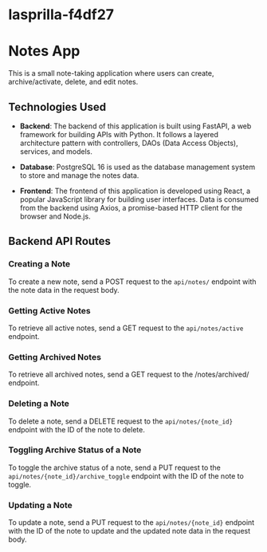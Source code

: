 ﻿# lasprilla-f4df27

 # Notes App

This is a small note-taking application where users can create, archive/activate, delete, and edit notes.

## Technologies Used

- **Backend**: The backend of this application is built using FastAPI, a web framework for building APIs with Python. It follows a layered architecture pattern with controllers, DAOs (Data Access Objects), services, and models.

- **Database**: PostgreSQL 16 is used as the database management system to store and manage the notes data.

- **Frontend**: The frontend of this application is developed using React, a popular JavaScript library for building user interfaces. Data is consumed from the backend using Axios, a promise-based HTTP client for the browser and Node.js.

## Backend API Routes

### Creating a Note

To create a new note, send a POST request to the `api/notes/` endpoint with the note data in the request body.

### Getting Active Notes
To retrieve all active notes, send a GET request to the `api/notes/active` endpoint.

### Getting Archived Notes
To retrieve all archived notes, send a GET request to the /notes/archived/ endpoint.

### Deleting a Note
To delete a note, send a DELETE request to the `api/notes/{note_id}` endpoint with the ID of the note to delete.

### Toggling Archive Status of a Note
To toggle the archive status of a note, send a PUT request to the `api/notes/{note_id}/archive_toggle` endpoint with the ID of the note to toggle.

### Updating a Note
To update a note, send a PUT request to the `api/notes/{note_id}` endpoint with the ID of the note to update and the updated note data in the request body.
